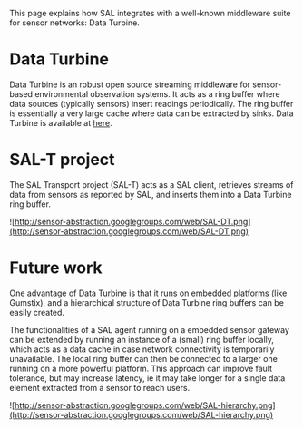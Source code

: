 This page explains how SAL integrates with a well-known middleware suite for sensor networks: Data Turbine.

# Data Turbine #
Data Turbine is an robust open source streaming middleware for sensor-based environmental observation systems. It acts as a ring buffer where data sources (typically sensors) insert readings periodically. The ring buffer is essentially a very large cache where data can be extracted by sinks.
Data Turbine is available at [here](http://www.dataturbine.org).

# SAL-T project #
The SAL Transport project (SAL-T) acts as a SAL client, retrieves streams of data from sensors as reported by SAL, and inserts them into a Data Turbine ring buffer.

![http://sensor-abstraction.googlegroups.com/web/SAL-DT.png](http://sensor-abstraction.googlegroups.com/web/SAL-DT.png)

# Future work #
One advantage of Data Turbine is that it runs on embedded platforms (like Gumstix), and a hierarchical structure of Data Turbine ring buffers can be easily created.

The functionalities of a SAL agent running on a embedded sensor gateway can be extended by running an instance of a (small) ring buffer locally, which acts as a data cache in case network connectivity is temporarily unavailable. The local ring buffer can then be connected to a larger one running on a more powerful platform. This approach can improve fault tolerance, but may increase latency, ie it may take longer for a single data element extracted from a sensor to reach users.

![http://sensor-abstraction.googlegroups.com/web/SAL-hierarchy.png](http://sensor-abstraction.googlegroups.com/web/SAL-hierarchy.png)